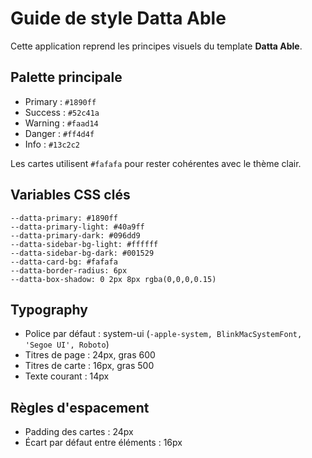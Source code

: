 # Guide de style Datta Able

Cette application reprend les principes visuels du template **Datta Able**.

## Palette principale
- Primary : `#1890ff`
- Success : `#52c41a`
- Warning : `#faad14`
- Danger  : `#ff4d4f`
- Info    : `#13c2c2`

Les cartes utilisent `#fafafa` pour rester cohérentes avec le thème clair.

## Variables CSS clés
```
--datta-primary: #1890ff
--datta-primary-light: #40a9ff
--datta-primary-dark: #096dd9
--datta-sidebar-bg-light: #ffffff
--datta-sidebar-bg-dark: #001529
--datta-card-bg: #fafafa
--datta-border-radius: 6px
--datta-box-shadow: 0 2px 8px rgba(0,0,0,0.15)
```

## Typography
- Police par défaut : system-ui (`-apple-system, BlinkMacSystemFont, 'Segoe UI', Roboto`)
- Titres de page : 24px, gras 600
- Titres de carte : 16px, gras 500
- Texte courant : 14px

## Règles d'espacement
- Padding des cartes : 24px
- Écart par défaut entre éléments : 16px

